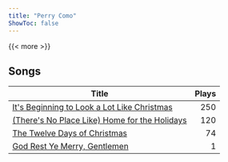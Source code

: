 ```yaml
---
title: "Perry Como"
ShowToc: false
---
```


{{< more >}}

## Songs
Title | Plays 
----- | -----: 
[It's Beginning to Look a Lot Like Christmas](/songs/its-beginning-to-look-a-lot-like-christmas) | 250
[(There's No Place Like) Home for the Holidays](/songs/theres-no-place-like-home-for-the-holidays) | 120
[The Twelve Days of Christmas](/songs/the-twelve-days-of-christmas) | 74
[God Rest Ye Merry, Gentlemen](/songs/god-rest-ye-merry-gentlemen) | 1

